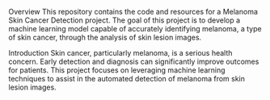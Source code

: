Overview
This repository contains the code and resources for a Melanoma Skin Cancer Detection project. The goal of this project is to develop a machine learning model capable of accurately identifying melanoma, a type of skin cancer, through the analysis of skin lesion images.

Introduction
Skin cancer, particularly melanoma, is a serious health concern. Early detection and diagnosis can significantly improve outcomes for patients. This project focuses on leveraging machine learning techniques to assist in the automated detection of melanoma from skin lesion images.
